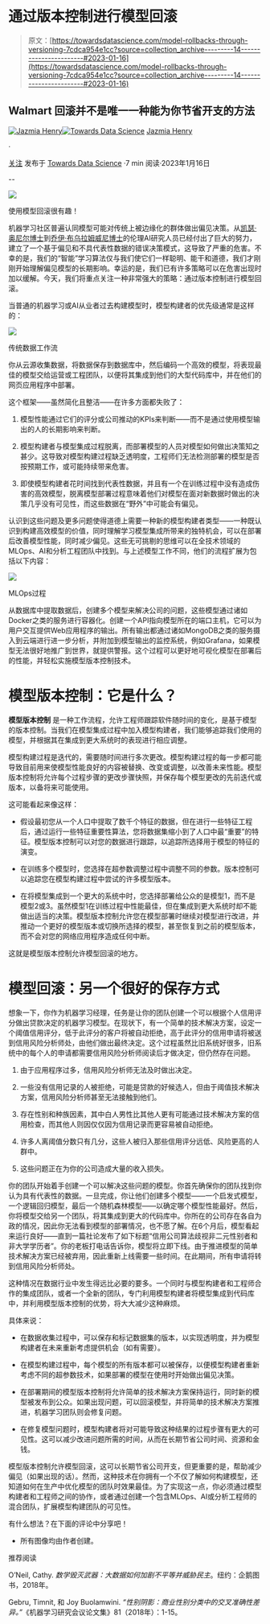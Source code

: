 # 通过版本控制进行模型回滚

> 原文：[https://towardsdatascience.com/model-rollbacks-through-versioning-7cdca954e1cc?source=collection_archive---------14-----------------------#2023-01-16](https://towardsdatascience.com/model-rollbacks-through-versioning-7cdca954e1cc?source=collection_archive---------14-----------------------#2023-01-16)

## Walmart 回滚并不是唯一一种能为你节省开支的方法

[](https://medium.com/@jazmia.henry?source=post_page-----7cdca954e1cc--------------------------------)[![Jazmia Henry](../Images/b7616bcd0a6f2e4242411074cde703ae.png)](https://medium.com/@jazmia.henry?source=post_page-----7cdca954e1cc--------------------------------)[](https://towardsdatascience.com/?source=post_page-----7cdca954e1cc--------------------------------)[![Towards Data Science](../Images/a6ff2676ffcc0c7aad8aaf1d79379785.png)](https://towardsdatascience.com/?source=post_page-----7cdca954e1cc--------------------------------) [Jazmia Henry](https://medium.com/@jazmia.henry?source=post_page-----7cdca954e1cc--------------------------------)

·

[关注](https://medium.com/m/signin?actionUrl=https%3A%2F%2Fmedium.com%2F_%2Fsubscribe%2Fuser%2F23c2e80e732a&operation=register&redirect=https%3A%2F%2Ftowardsdatascience.com%2Fmodel-rollbacks-through-versioning-7cdca954e1cc&user=Jazmia+Henry&userId=23c2e80e732a&source=post_page-23c2e80e732a----7cdca954e1cc---------------------post_header-----------) 发布于 [Towards Data Science](https://towardsdatascience.com/?source=post_page-----7cdca954e1cc--------------------------------) ·7 min 阅读·2023年1月16日[](https://medium.com/m/signin?actionUrl=https%3A%2F%2Fmedium.com%2F_%2Fvote%2Ftowards-data-science%2F7cdca954e1cc&operation=register&redirect=https%3A%2F%2Ftowardsdatascience.com%2Fmodel-rollbacks-through-versioning-7cdca954e1cc&user=Jazmia+Henry&userId=23c2e80e732a&source=-----7cdca954e1cc---------------------clap_footer-----------)

--

[](https://medium.com/m/signin?actionUrl=https%3A%2F%2Fmedium.com%2F_%2Fbookmark%2Fp%2F7cdca954e1cc&operation=register&redirect=https%3A%2F%2Ftowardsdatascience.com%2Fmodel-rollbacks-through-versioning-7cdca954e1cc&source=-----7cdca954e1cc---------------------bookmark_footer-----------)![](../Images/6b245b31a1a701a1e102657a55cd638b.png)

使用模型回滚很有趣！

机器学习社区普遍认同模型可能对传统上被边缘化的群体做出偏见决策。从[凯瑟·奥尼尔博士](https://www.ted.com/speakers/cathy_o_neil)到[乔伊·布乌拉姆威尼博士](https://www.ted.com/speakers/joy_buolamwini)的伦理AI研究人员已经付出了巨大的努力，建立了一个基于偏见和不具代表性数据的错误决策模式，这导致了严重的危害。不幸的是，我们的“智能”学习算法仅与我们使它们一样聪明、能干和道德，我们才刚刚开始理解偏见模型的长期影响。幸运的是，我们已有许多策略可以在危害出现时加以缓解。今天，我们将重点关注一种非常强大的策略：通过版本控制进行模型回滚。

当普通的机器学习或AI从业者过去构建模型时，模型构建者的优先级通常是这样的：

![](../Images/d54c33a06eac044ecc3a93acd675649a.png)

传统数据工作流

你从云源收集数据，将数据保存到数据库中，然后编码一个高效的模型，将表现最佳的模型交给运营或工程团队，以便将其集成到他们的大型代码库中，并在他们的网页应用程序中部署。

这个框架——虽然简化且整洁——在许多方面都失败了：

1.  模型性能通过它们的评分或公司推动的KPIs来判断——而不是通过使用模型输出的人的长期影响来判断。

1.  模型构建者与模型集成过程脱离，而部署模型的人员对模型如何做出决策知之甚少。这导致对模型构建过程缺乏透明度，工程师们无法检测部署的模型是否按预期工作，或可能持续带来危害。

1.  即使模型构建者花时间找到代表性数据，并且有一个在训练过程中没有造成伤害的高效模型，脱离模型部署过程意味着他们对模型在面对新数据时做出的决策几乎没有可见性，而这些数据在“野外”中可能会有偏见。

认识到这些问题及更多问题使得道德上需要一种新的模型构建者类型——一种既认识到构建高效模型的价值，同时理解学习模型集成所带来的独特机会，可以在部署后改善模型性能，同时减少偏见。这些无可挑剔的思维可以在全技术领域的MLOps、AI和分析工程团队中找到。与上述模型工作不同，他们的流程扩展为包括以下内容：

![](../Images/6307a72fc3547c835c58986b89e47cb7.png)

MLOps过程

从数据库中提取数据后，创建多个模型来解决公司的问题，这些模型通过诸如Docker之类的服务进行容器化。创建一个API指向模型所在的端口主机，它可以为用户交互提供Web应用程序的输出。所有输出都通过诸如MongoDB之类的服务摄入到云端进行进一步分析，并附加到模型输出的监控系统，例如Grafana，如果模型无法很好地推广到世界，就提供警报。这个过程可以更好地可视化模型在部署后的性能，并轻松实施模型版本控制技术。

# 模型版本控制：它是什么？

**模型版本控制** 是一种工作流程，允许工程师跟踪软件随时间的变化，是基于模型的版本控制。当我们在模型集成过程中加入模型构建者，我们能够追踪我们使用的模型，并根据其在集成到更大系统时的表现进行相应调整。

模型构建过程是迭代的，需要随时间进行多次更改。模型构建过程的每一步都可能导致目前用来使模型性能良好的内容被替换、改变或调整，以改善未来性能。模型版本控制将允许每个过程步骤的更改步骤快照，并保存每个模型更改的先前迭代或版本，以备将来可能使用。

这可能看起来像这样：

+   假设最初您从一个人口中提取了数千个特征的数据，但在进行一些特征工程后，通过运行一些特征重要性算法，您将数据集缩小到了人口中最“重要”的特征。模型版本控制可以对您的数据进行跟踪，以追踪所选择用于模型的特征的演变。

+   在训练多个模型时，您选择在超参数调整过程中调整不同的参数。版本控制可以追踪您在模型构建过程中尝试的许多模型版本。

+   在将模型集成到一个更大的系统中时，您选择部署给公众的是模型1，而不是模型2或3。虽然模型1在训练过程中性能最佳，但在集成到更大系统时却不能做出适当的决策。模型版本控制允许您在模型部署时继续对模型进行改进，并推动一个更好的模型版本或切换所选择的模型，甚至恢复到之前的模型版本，而不会对您的网络应用程序造成任何中断。

这就是模型版本控制允许模型回滚的地方。

# 模型回滚：另一个很好的保存方式

想象一下，你作为机器学习经理，任务是让你的团队创建一个可以根据个人信用评分做出贷款决定的机器学习模型。在现状下，有一个简单的技术解决方案，设定一个阈值信用评分，低于此评分的客户将被自动拒绝，高于此评分的信用申请将被送到信用风险分析师处，由他们做出最终决定。这个过程虽然比旧系统好很多，旧系统中的每个人的申请都需要信用风险分析师阅读后才做决定，但仍然存在问题。

1.  由于应用程序过多，信用风险分析师无法及时做出决定。

1.  一些没有信用记录的人被拒绝，可能是贷款的好候选人，但由于阈值技术解决方案，信用风险分析师甚至无法接触到他们。

1.  存在性别和种族因素，其中白人男性比其他人更有可能通过技术解决方案的信用检查，而其他人则因仅仅因为信用记录而更容易被自动拒绝。

1.  许多人离阈值分数只有几分，这些人被归入那些信用评分远低、风险更高的人群中。

1.  这些问题正在为你的公司造成大量的收入损失。

你的团队开始着手创建一个可以解决这些问题的模型。你首先确保你的团队找到你认为具有代表性的数据。一旦完成，你让他们创建多个模型——一个启发式模型，一个逻辑回归模型，最后一个随机森林模型——以确定哪个模型性能最好。然后，你将模型交给另一个团队，将其集成到更大的代码库中。你所在的公司存在各自为政的情况，因此你无法看到模型的部署情况，也不愿了解。在6个月后，模型看起来运行良好——直到一篇社论发布了如下标题“信用公司算法歧视非二元性别者和非大学学历者”。你的老板打电话告诉你，模型将立即下线。由于推进模型的简单技术解决方案已经被弃用，因此重新上线需要一些时间。在此期间，所有申请将转到信用风险分析师处。

这种情况在数据行业中发生得远比必要的要多。一个同时与模型构建者和工程师合作的集成团队，或者一个全新的团队，专门利用模型构建者将模型集成到代码库中，并利用模型版本控制的优势，将大大减少这种麻烦。

具体来说：

+   在数据收集过程中，可以保存和标记数据集的版本，以实现透明度，并为模型构建者在未来重新考虑提供机会（如有需要）。

+   在模型构建过程中，每个模型的所有版本都可以被保存，以便模型构建者重新考虑不同的超参数技术，如果部署的模型在使用时开始做出偏见决策。

+   在部署期间的模型版本控制将允许简单的技术解决方案保持运行，同时新的模型被发布到公众。如果出现问题，可以回滚模型，并将简单的技术解决方案推进，机器学习团队则会修复问题。

+   在修复模型问题时，模型构建者将对可能导致这种结果的过程步骤有更大的可见性。这可以减少改进问题所需的时间，从而在长期节省公司时间、资源和金钱。

模型版本控制允许模型回滚，这可以长期节省公司开支，但更重要的是，帮助减少偏见（如果出现的话）。然而，这种技术在你拥有一个不仅了解如何构建模型，还知道如何在生产中优化模型的团队时效果最佳。为了实现这一点，你必须通过模型构建者和工程师之间的协作，或者通过创建一个包含MLOps、AI或分析工程师的混合团队，扩展模型构建团队的可见性。

有什么想法？在下面的评论中分享吧！

+   所有图像均由作者创建。

推荐阅读

O’Neil, Cathy. *数学毁灭武器：大数据如何加剧不平等并威胁民主*。纽约：企鹅图书，2018年。

Gebru, Timnit, 和 Joy Buolamwini. *“*性别阴影：商业性别分类中的交叉准确性差异*。”*《机器学习研究会议论文集》81（2018年）：1-15。
